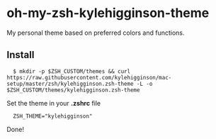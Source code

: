 # oh-my-zsh-kylehigginson-theme

My personal theme based on preferred colors and functions.

<gif here>

## Install

```
  $ mkdir -p $ZSH_CUSTOM/themes && curl https://raw.githubusercontent.com/kylehigginson/mac-setup/master/zsh/kylehigginson.zsh-theme -L -o $ZSH_CUSTOM/themes/kylehigginson.zsh-theme
```
Set the theme in your **.zshrc** file 

```
  ZSH_THEME="kylehigginson"
```

Done!
